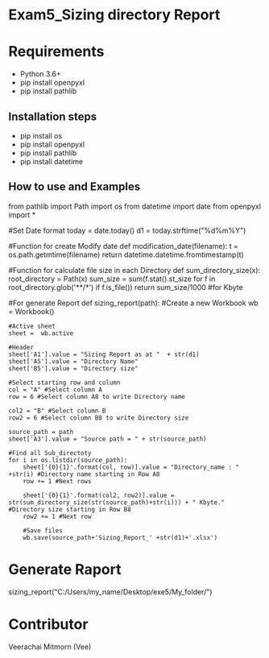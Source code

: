 # Exam5_Sizing directory Report

# Requirements
- Python 3.6+
- pip install openpyxl
- pip install pathlib

## Installation steps
- pip install os
- pip install openpyxl
- pip install pathlib
- pip install datetime

## How to use and Examples
from pathlib import Path
import os
from datetime import date
from openpyxl import *

#Set Date format
today = date.today()
d1 = today.strftime("%d%m%Y")

#Function for create Modify date
def modification_date(filename):
    t = os.path.getmtime(filename)
    return datetime.datetime.fromtimestamp(t)

#Function for calculate file size in each Directory
def sum_directory_size(x):
    root_directory = Path(x)
    sum_size = sum(f.stat().st_size for f in root_directory.glob('**/*') if f.is_file())
    return sum_size/1000 #for Kbyte

#For generate Report
def sizing_report(path):
    #Create a new Workbook
    wb = Workbook()
    
    #Active sheet
    sheet =  wb.active
    
    #Header
    sheet['A1'].value = "Sizing Report as at "  + str(d1)
    sheet['A5'].value = "Directory Name"
    sheet['B5'].value = "Directory size"
    
    #Select starting row and column
    col = "A" #Select column A
    row = 6 #Select column A8 to write Directory name
    
    col2 = "B" #Select column B
    row2 = 6 #Select column B8 to write Directory size
     
    source_path = path
    sheet['A3'].value = "Source path = " + str(source_path)
    
    #Find all Sub_directoty
    for i in os.listdir(source_path):     
        sheet['{0}{1}'.format(col, row)].value = "Directory_name : " +str(i) #Directory name starting in Row A8
        row += 1 #Next rows
        
        sheet['{0}{1}'.format(col2, row2)].value = str(sum_directory_size(str(source_path)+str(i))) + " Kbyte." #Directory size starting in Row B8
        row2 += 1 #Next row
        
        #Save files
        wb.save(source_path+'Sizing_Report_' +str(d1)+'.xlsx')




# Generate Raport
sizing_report("C:/Users/my_name/Desktop/exe5/My_folder/")




# Contributor
Veerachai Mitmorn (Vee)

```


